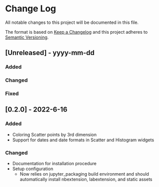 
# Change Log
All notable changes to this project will be documented in this file.
 
The format is based on [Keep a Changelog](http://keepachangelog.com/)
and this project adheres to [Semantic Versioning](http://semver.org/).
 
## [Unreleased] - yyyy-mm-dd
 
### Added
 
### Changed
 
### Fixed
 
## [0.2.0] - 2022-6-16

### Added

- Coloring Scatter points by 3rd dimension
- Support for dates and date formats in Scatter and Histogram widgets

### Changed

- Documentation for installation procedure
- Setup configuration
    - Now relies on jupyter_packaging build environment and should automatically install nbextension, labextension, and static assets

